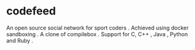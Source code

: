 # codefeed

An open source social network for sport coders . Achieved using docker sandboxing .  A clone of compilebox . Support for C, C++ , Java , Python and Ruby .

